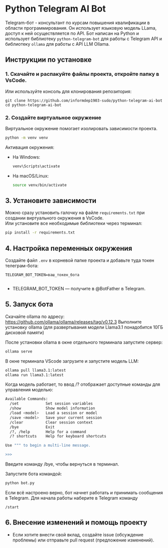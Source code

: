 # Python Telegram AI Bot

Telegram-бот - консультант по курсам повышения квалификации в области программирования. 
Он использует языковую модель LLama, доступ к ней осуществляется по API. 
Бот написан на Python и использует библиотеку `python-telegram-bot` для работы с Telegram API и
библиотеку `ollama` для работы с API LLM Ollama.

## Инструкции по установке

### 1. Скачайте и распакуйте файлы проекта, откройте папку в VsCode.  
Или используйте консоль для клонирования репозитория:
```
git clone https://github.com/informdep1903-sudo/python-telegram-ai-bot
cd python-telegram-ai-bot
```

### 2. Создайте виртуальное окружение
Виртуальное окружение помогает изолировать зависимости проекта.
```bash
python -m venv venv
```
Активация окружения:
- На Windows:
  ```bash
  venv\Scripts\activate
  ```
- На macOS/Linux:
  ```bash
  source venv/bin/activate
  ```

## 3. Установите зависимости
Можно сразу установить галочку на файле `requirements.txt` при создании виртуального окружения в VsCode.  
Или установите все необходимые библиотеки через терминал:
```bash
pip install -r requirements.txt
```

## 4. Настройка переменных окружения
Создайте файл `.env` в корневой папке проекта и добавьте туда токен телеграм-бота:
```
TELEGRAM_BOT_TOKEN=ваш_токен_бота
 
```
- TELEGRAM_BOT_TOKEN — получите в @BotFather в Telegram.

## 5. Запуск бота

Скачайте ollama  по адресу: https://github.com/ollama/ollama/releases/tag/v0.12.3
Выполните установку ollama (для развертывания модели Llama3.1 понадобится 10ГБ дисковой памяти) 

После установки ollama в окне отдельного терминала запустите сервер:
```bash
ollama serve
```
В окне терминала VScode загрузите и запустите модель LLM:
```bash
ollama pull llama3.1:latest
ollama run llama3.1:latest
```
Когда модель работает, то ввод /? отображает доступные команды для управления моделью:
```bash
Available Commands:
  /set            Set session variables
  /show           Show model information
  /load <model>   Load a session or model
  /save <model>   Save your current session
  /clear          Clear session context
  /bye            Exit
  /?, /help       Help for a command
  /? shortcuts    Help for keyboard shortcuts

Use """ to begin a multi-line message.

>>> 
```
Введите команду /bye, чтобы вернуться в терминал.

Запустите бота командой:
```bash
python bot.py
```
Если всё настроено верно, бот начнет работать и принимать сообщения в Telegram.
Для начала работы наберите в Telegram команду 
```
/start
```

## 6. Внесение изменений и помощь проекту
- Если хотите внести свой вклад, создайте issue (обсуждение проблемы) или отправьте pull request (предложение изменений).

